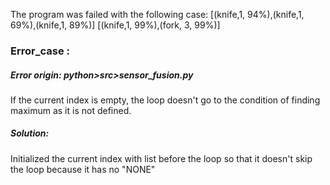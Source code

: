 The program was failed with the following case:
[(knife,1, 94%),(knife,1, 69%),(knife,1, 89%)]
[(knife,1, 99%),(fork, 3, 99%)]
### Error_case :
##### Error origin: python>src>sensor_fusion.py
If the current index is empty, the loop doesn't go to the condition of finding maximum as it is not defined.
##### Solution: 
Initialized the current index with list before the loop so that it doesn't skip the loop because it has no "NONE"